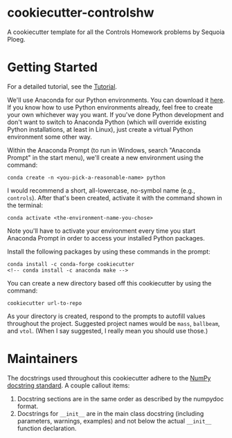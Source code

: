 # cookiecutter-controlshw
A cookiecutter template for all the Controls Homework problems by Sequoia Ploeg.


# Getting Started

For a detailed tutorial, see the [Tutorial](./tutorial/README.md).

We'll use Anaconda for our Python environments. You can download it [here](). 
If you know how to use Python environments already, feel free to create your
own whichever way you want. If you've done Python development and don't want to
switch to Anaconda Python (which will override existing Python installations, at
least in Linux), just create a virtual Python environment some other way.

Within the Anaconda Prompt (to run in Windows, search "Anaconda Prompt" in the 
start menu), we'll create a new environment using the command:

```
conda create -n <you-pick-a-reasonable-name> python
```

I would recommend a short, all-lowercase, no-symbol name (e.g., `controls`). 
After that's been created, activate it with the command shown in the terminal:

```
conda activate <the-environment-name-you-chose>
```

Note you'll have to activate your environment every time you start Anaconda 
Prompt in order to access your installed Python packages.

Install the following packages by using these commands in the prompt:

```
conda install -c conda-forge cookiecutter
<!-- conda install -c anaconda make -->
```

You can create a new directory based off this cookiecutter by using the command:

```
cookiecutter url-to-repo
```

As your directory is created, respond to the prompts to autofill values 
throughout the project. Suggested project names would be `mass`, `ballbeam`, 
and `vtol`. (When I say suggested, I really mean you should use those.)

# Maintainers

The docstrings used throughout this cookiecutter adhere to the 
[NumPy docstring standard](https://numpydoc.readthedocs.io/en/latest/format.html). 
A couple callout items:

1. Docstring sections are in the same order as described by the numpydoc format.
2. Docstrings for ``__init__`` are in the  main class docstring (including 
parameters, warnings, examples) and not below the actual ``__init__`` function 
declaration.
